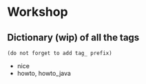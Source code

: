 # Workshop

## Dictionary (wip) of all the tags
	(do not forget to add tag_ prefix)

   * nice
   * howto, howto_java
